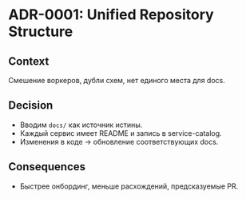 # ADR-0001: Unified Repository Structure

## Context
Смешение воркеров, дубли схем, нет единого места для docs.

## Decision
- Вводим `docs/` как источник истины.
- Каждый сервис имеет README и запись в service-catalog.
- Изменения в коде → обновление соответствующих docs.

## Consequences
- Быстрее онбординг, меньше расхождений, предсказуемые PR.
